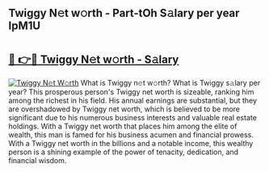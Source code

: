 ## Twiggy N𝚎t w𝚘rth - Part-tOh S𝚊lary per year IpM1U

# <h2><a href="http://gc47vbl.nevu.top/?p=Twiggy">🔗 👉🔴 Twiggy N𝚎t w𝚘rth - S𝚊lary</a></h2>

[![Twiggy N𝚎t W𝚘rth](https://i.imgur.com/Oavwk0R.jpeg)](http://gc47vbl.nevu.top/?p=Twiggy)
What is Twiggy n𝚎t w𝚘rth? What is Twiggy s𝚊lary per year?
This prosperous person's Twiggy net worth is sizeable, ranking him among the richest in his field. His annual earnings are substantial, but they are overshadowed by Twiggy net worth, which is believed to be more significant due to his numerous business interests and valuable real estate holdings. With a Twiggy net worth that places him among the elite of wealth, this man is famed for his business acumen and financial prowess. With a Twiggy net worth in the billions and a notable income, this wealthy person is a shining example of the power of tenacity, dedication, and financial wisdom.
